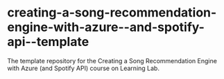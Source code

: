 # creating-a-song-recommendation-engine-with-azure--and-spotify-api--template
The template repository for the Creating a Song Recommendation Engine with Azure (and Spotify API) course on Learning Lab.
